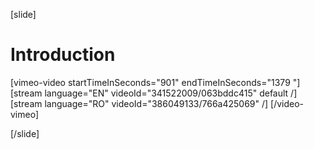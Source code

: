 [slide]
# Introduction

[vimeo-video startTimeInSeconds="901" endTimeInSeconds="1379 "]
[stream language="EN" videoId="341522009/063bddc415" default /]
[stream language="RO" videoId="386049133/766a425069"  /]
[/video-vimeo]

[/slide]